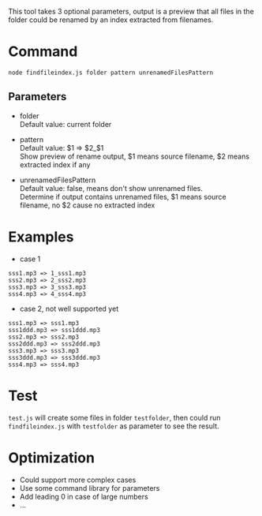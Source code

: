 This tool takes 3 optional parameters, output is a preview that all files in the folder could be renamed by an index extracted from filenames.

# Command
```
node findfileindex.js folder pattern unrenamedFilesPattern
```
## Parameters

* folder  
Default value: current folder

* pattern  
Default value: $1 => $2_$1  
Show preview of rename output, $1 means source filename, $2 means extracted index if any  

* unrenamedFilesPattern  
Default value: false, means don't show unrenamed files.  
Determine if output contains unrenamed files, $1 means source filename, no $2 cause no extracted index  

# Examples

- case 1  
```
sss1.mp3 => 1_sss1.mp3
sss2.mp3 => 2_sss2.mp3
sss3.mp3 => 3_sss3.mp3
sss4.mp3 => 4_sss4.mp3
```

- case 2, not well supported yet  
```
sss1.mp3 => sss1.mp3
sss1ddd.mp3 => sss1ddd.mp3
sss2.mp3 => sss2.mp3
sss2ddd.mp3 => sss2ddd.mp3
sss3.mp3 => sss3.mp3
sss3ddd.mp3 => sss3ddd.mp3
sss4.mp3 => sss4.mp3
```

# Test

`test.js` will create some files in folder `testfolder`, then could run `findfileindex.js` with `testfolder` as parameter to see the result.

# Optimization

* Could support more complex cases
* Use some command library for parameters
* Add leading 0 in case of large numbers
* ...